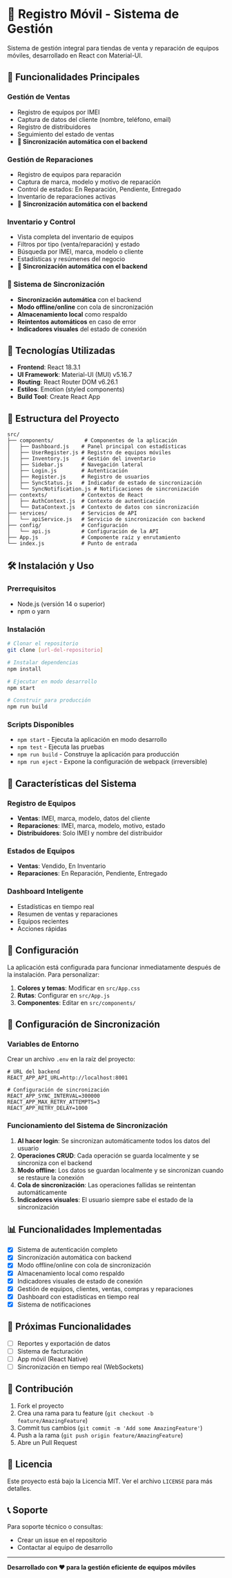 # 📱 Registro Móvil - Sistema de Gestión

Sistema de gestión integral para tiendas de venta y reparación de equipos móviles, desarrollado en React con Material-UI.

## 🎯 Funcionalidades Principales

### **Gestión de Ventas**
- Registro de equipos por IMEI
- Captura de datos del cliente (nombre, teléfono, email)
- Registro de distribuidores
- Seguimiento del estado de ventas
- **🔄 Sincronización automática con el backend**

### **Gestión de Reparaciones**
- Registro de equipos para reparación
- Captura de marca, modelo y motivo de reparación
- Control de estados: En Reparación, Pendiente, Entregado
- Inventario de reparaciones activas
- **🔄 Sincronización automática con el backend**

### **Inventario y Control**
- Vista completa del inventario de equipos
- Filtros por tipo (venta/reparación) y estado
- Búsqueda por IMEI, marca, modelo o cliente
- Estadísticas y resúmenes del negocio
- **🔄 Sincronización automática con el backend**

### **🔄 Sistema de Sincronización**
- **Sincronización automática** con el backend
- **Modo offline/online** con cola de sincronización
- **Almacenamiento local** como respaldo
- **Reintentos automáticos** en caso de error
- **Indicadores visuales** del estado de conexión

## 🚀 Tecnologías Utilizadas

- **Frontend**: React 18.3.1
- **UI Framework**: Material-UI (MUI) v5.16.7
- **Routing**: React Router DOM v6.26.1
- **Estilos**: Emotion (styled components)
- **Build Tool**: Create React App

## 📁 Estructura del Proyecto

```
src/
├── components/          # Componentes de la aplicación
│   ├── Dashboard.js    # Panel principal con estadísticas
│   ├── UserRegister.js # Registro de equipos móviles
│   ├── Inventory.js    # Gestión del inventario
│   ├── Sidebar.js      # Navegación lateral
│   ├── Login.js        # Autenticación
│   ├── Register.js     # Registro de usuarios
│   ├── SyncStatus.js   # Indicador de estado de sincronización
│   └── SyncNotification.js # Notificaciones de sincronización
├── contexts/           # Contextos de React
│   ├── AuthContext.js  # Contexto de autenticación
│   └── DataContext.js  # Contexto de datos con sincronización
├── services/           # Servicios de API
│   └── apiService.js   # Servicio de sincronización con backend
├── config/             # Configuración
│   └── api.js          # Configuración de la API
├── App.js              # Componente raíz y enrutamiento
└── index.js            # Punto de entrada
```

## 🛠️ Instalación y Uso

### Prerrequisitos
- Node.js (versión 14 o superior)
- npm o yarn

### Instalación
```bash
# Clonar el repositorio
git clone [url-del-repositorio]

# Instalar dependencias
npm install

# Ejecutar en modo desarrollo
npm start

# Construir para producción
npm run build
```

### Scripts Disponibles
- `npm start` - Ejecuta la aplicación en modo desarrollo
- `npm test` - Ejecuta las pruebas
- `npm run build` - Construye la aplicación para producción
- `npm run eject` - Expone la configuración de webpack (irreversible)

## 📱 Características del Sistema

### **Registro de Equipos**
- **Ventas**: IMEI, marca, modelo, datos del cliente
- **Reparaciones**: IMEI, marca, modelo, motivo, estado
- **Distribuidores**: Solo IMEI y nombre del distribuidor

### **Estados de Equipos**
- **Ventas**: Vendido, En Inventario
- **Reparaciones**: En Reparación, Pendiente, Entregado

### **Dashboard Inteligente**
- Estadísticas en tiempo real
- Resumen de ventas y reparaciones
- Equipos recientes
- Acciones rápidas

## 🔧 Configuración

La aplicación está configurada para funcionar inmediatamente después de la instalación. Para personalizar:

1. **Colores y temas**: Modificar en `src/App.css`
2. **Rutas**: Configurar en `src/App.js`
3. **Componentes**: Editar en `src/components/`

## 🔄 Configuración de Sincronización

### Variables de Entorno
Crear un archivo `.env` en la raíz del proyecto:

```env
# URL del backend
REACT_APP_API_URL=http://localhost:8001

# Configuración de sincronización
REACT_APP_SYNC_INTERVAL=300000
REACT_APP_MAX_RETRY_ATTEMPTS=3
REACT_APP_RETRY_DELAY=1000
```

### Funcionamiento del Sistema de Sincronización

1. **Al hacer login**: Se sincronizan automáticamente todos los datos del usuario
2. **Operaciones CRUD**: Cada operación se guarda localmente y se sincroniza con el backend
3. **Modo offline**: Los datos se guardan localmente y se sincronizan cuando se restaure la conexión
4. **Cola de sincronización**: Las operaciones fallidas se reintentan automáticamente
5. **Indicadores visuales**: El usuario siempre sabe el estado de la sincronización

## 📊 Funcionalidades Implementadas

- [x] Sistema de autenticación completo
- [x] Sincronización automática con backend
- [x] Modo offline/online con cola de sincronización
- [x] Almacenamiento local como respaldo
- [x] Indicadores visuales de estado de conexión
- [x] Gestión de equipos, clientes, ventas, compras y reparaciones
- [x] Dashboard con estadísticas en tiempo real
- [x] Sistema de notificaciones

## 🚧 Próximas Funcionalidades

- [ ] Reportes y exportación de datos
- [ ] Sistema de facturación
- [ ] App móvil (React Native)
- [ ] Sincronización en tiempo real (WebSockets)

## 🤝 Contribución

1. Fork el proyecto
2. Crea una rama para tu feature (`git checkout -b feature/AmazingFeature`)
3. Commit tus cambios (`git commit -m 'Add some AmazingFeature'`)
4. Push a la rama (`git push origin feature/AmazingFeature`)
5. Abre un Pull Request

## 📄 Licencia

Este proyecto está bajo la Licencia MIT. Ver el archivo `LICENSE` para más detalles.

## 📞 Soporte

Para soporte técnico o consultas:
- Crear un issue en el repositorio
- Contactar al equipo de desarrollo

---

**Desarrollado con ❤️ para la gestión eficiente de equipos móviles**
